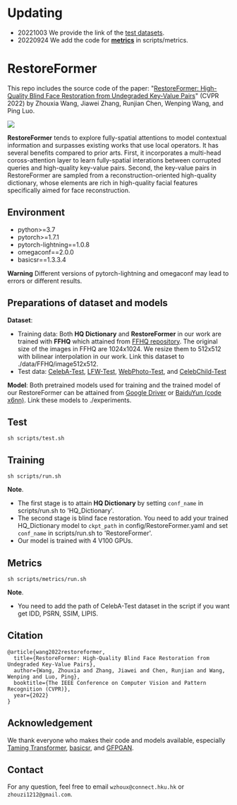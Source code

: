 # Updating
- 20221003 We provide the link of the [test datasets](#testset).
- 20220924 We add the code for [**metrics**](#metrics) in scripts/metrics.


# RestoreFormer

This repo includes the source code of the paper: "[RestoreFormer: High-Quality Blind Face Restoration from Undegraded Key-Value Pairs](https://openaccess.thecvf.com/content/CVPR2022/papers/Wang_RestoreFormer_High-Quality_Blind_Face_Restoration_From_Undegraded_Key-Value_Pairs_CVPR_2022_paper.pdf)" (CVPR 2022) by Zhouxia Wang, Jiawei Zhang, Runjian Chen, Wenping Wang, and Ping Luo.

![](assets/figure1.png)

**RestoreFormer** tends to explore fully-spatial attentions to model contextual information and surpasses existing works that use local operators. It has several benefits compared to prior arts. First, it incorporates a multi-head coross-attention layer to learn fully-spatial interations between corrupted queries and high-quality key-value pairs. Second, the key-value pairs in RestoreFormer are sampled from a reconstruction-oriented high-quality dictionary, whose elements are rich in high-quality facial features specifically aimed for face reconstruction.

<!-- ![](assets/framework.png "Framework")-->

## Environment

- python>=3.7
- pytorch>=1.7.1
- pytorch-lightning==1.0.8
- omegaconf==2.0.0
- basicsr==1.3.3.4

**Warning** Different versions of pytorch-lightning and omegaconf may lead to errors or different results.

## Preparations of dataset and models

**Dataset**: 
- Training data: Both **HQ Dictionary** and **RestoreFormer** in our work are trained with **FFHQ** which attained from [FFHQ repository](https://github.com/NVlabs/ffhq-dataset). The original size of the images in FFHQ are 1024x1024. We resize them to 512x512 with bilinear interpolation in our work. Link this dataset to ./data/FFHQ/image512x512.
- <a id="testset">Test data</a>: [CelebA-Test](https://pan.baidu.com/s/1iUvBBFMkjgPcWrhZlZY2og?pwd=test), [LFW-Test](http://vis-www.cs.umass.edu/lfw/#views), [WebPhoto-Test](https://xinntao.github.io/projects/gfpgan), and [CelebChild-Test](https://xinntao.github.io/projects/gfpgan)

**Model**: Both pretrained models used for training and the trained model of our RestoreFormer can be attained from [Google Driver](https://drive.google.com/file/d/13ir-VvdDNOA3LeoNbx4Y530rvIheyhRM/view?usp=sharing) or [BaiduYun (code x6nn)](https://pan.baidu.com/s/1EO7_1dYyCuORpPNosQgogg?pwd=x6nn). Link these models to ./experiments.

## Test
    sh scripts/test.sh

## Training
    sh scripts/run.sh

**Note**. 
- The first stage is to attain **HQ Dictionary** by setting `conf_name` in scripts/run.sh to 'HQ\_Dictionary'. 
- The second stage is blind face restoration. You need to add your trained HQ\_Dictionary model to `ckpt_path` in config/RestoreFormer.yaml and set `conf_name` in scripts/run.sh to 'RestoreFormer'.
- Our model is trained with 4 V100 GPUs.

## <a id="metrics">Metrics</a>
    sh scripts/metrics/run.sh
    
**Note**. 
- You need to add the path of CelebA-Test dataset in the script if you want get IDD, PSRN, SSIM, LIPIS.

## Citation
    @article{wang2022restoreformer,
      title={RestoreFormer: High-Quality Blind Face Restoration from Undegraded Key-Value Pairs},
      author={Wang, Zhouxia and Zhang, Jiawei and Chen, Runjian and Wang, Wenping and Luo, Ping},
      booktitle={The IEEE Conference on Computer Vision and Pattern Recognition (CVPR)},
      year={2022}
    }

## Acknowledgement
We thank everyone who makes their code and models available, especially [Taming Transformer](https://github.com/CompVis/taming-transformers), [basicsr](https://github.com/XPixelGroup/BasicSR), and [GFPGAN](https://github.com/TencentARC/GFPGAN).

## Contact
For any question, feel free to email `wzhoux@connect.hku.hk` or `zhouzi1212@gmail.com`.
